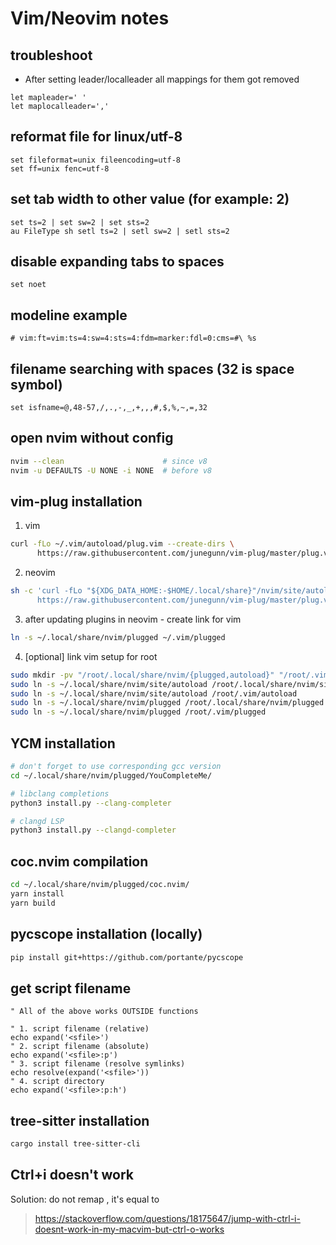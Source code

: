 # Vim/Neovim notes

## troubleshoot
+ After setting leader/localleader all mappings for them got removed
```vim
let mapleader=' '
let maplocalleader=','
```

## reformat file for linux/utf-8
```vim
set fileformat=unix fileencoding=utf-8
set ff=unix fenc=utf-8
```

## set tab width to other value (for example: 2)
```vim
set ts=2 | set sw=2 | set sts=2
au FileType sh setl ts=2 | setl sw=2 | setl sts=2
```

## disable expanding tabs to spaces
```vim
set noet
```

## modeline example
```
# vim:ft=vim:ts=4:sw=4:sts=4:fdm=marker:fdl=0:cms=#\ %s
```

## filename searching with spaces (32 is space symbol)
```vim
set isfname=@,48-57,/,.,-,_,+,,,#,$,%,~,=,32
```

## open nvim without config
```bash
nvim --clean                      # since v8
nvim -u DEFAULTS -U NONE -i NONE  # before v8
```

## vim-plug installation

1. vim
```bash
curl -fLo ~/.vim/autoload/plug.vim --create-dirs \
      https://raw.githubusercontent.com/junegunn/vim-plug/master/plug.vim
```
2. neovim
```bash
sh -c 'curl -fLo "${XDG_DATA_HOME:-$HOME/.local/share}"/nvim/site/autoload/plug.vim --create-dirs \
      https://raw.githubusercontent.com/junegunn/vim-plug/master/plug.vim'
```
3. after updating plugins in neovim - create link for vim
```bash
ln -s ~/.local/share/nvim/plugged ~/.vim/plugged
```
4. [optional] link vim setup for root
```bash
sudo mkdir -pv "/root/.local/share/nvim/{plugged,autoload}" "/root/.vim/"
sudo ln -s ~/.local/share/nvim/site/autoload /root/.local/share/nvim/site/autoload
sudo ln -s ~/.local/share/nvim/site/autoload /root/.vim/autoload
sudo ln -s ~/.local/share/nvim/plugged /root/.local/share/nvim/plugged
sudo ln -s ~/.local/share/nvim/plugged /root/.vim/plugged
```

## YCM installation
```bash
# don't forget to use corresponding gcc version
cd ~/.local/share/nvim/plugged/YouCompleteMe/

# libclang completions
python3 install.py --clang-completer

# clangd LSP
python3 install.py --clangd-completer
```

## coc.nvim compilation
```bash
cd ~/.local/share/nvim/plugged/coc.nvim/
yarn install
yarn build
```

## pycscope installation (locally)
```bash
pip install git+https://github.com/portante/pycscope
```

## get script filename
```vim
" All of the above works OUTSIDE functions

" 1. script filename (relative)
echo expand('<sfile>')
" 2. script filename (absolute)
echo expand('<sfile>:p')
" 3. script filename (resolve symlinks)
echo resolve(expand('<sfile>'))
" 4. script directory
echo expand('<sfile>:p:h')
```

## tree-sitter installation
```bash
cargo install tree-sitter-cli
```

## Ctrl+i doesn't work
Solution: do not remap <Tab>, it's equal to <C-i>
> https://stackoverflow.com/questions/18175647/jump-with-ctrl-i-doesnt-work-in-my-macvim-but-ctrl-o-works
